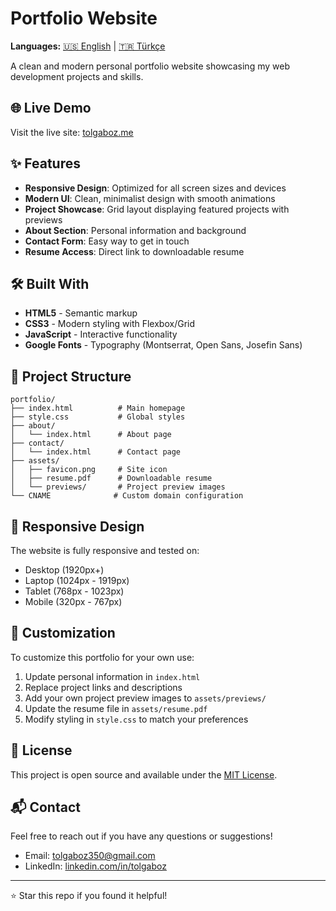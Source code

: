 # Portfolio Website

**Languages:** [🇺🇸 English](README.md) | [🇹🇷 Türkçe](README.tr.md)

A clean and modern personal portfolio website showcasing my web development projects and skills.

## 🌐 Live Demo

Visit the live site: [tolgaboz.me](https://tolgaboz.me)

## ✨ Features

- **Responsive Design**: Optimized for all screen sizes and devices
- **Modern UI**: Clean, minimalist design with smooth animations
- **Project Showcase**: Grid layout displaying featured projects with previews
- **About Section**: Personal information and background
- **Contact Form**: Easy way to get in touch
- **Resume Access**: Direct link to downloadable resume

## 🛠️ Built With

- **HTML5** - Semantic markup
- **CSS3** - Modern styling with Flexbox/Grid
- **JavaScript** - Interactive functionality
- **Google Fonts** - Typography (Montserrat, Open Sans, Josefin Sans)

## 📁 Project Structure

```
portfolio/
├── index.html          # Main homepage
├── style.css           # Global styles
├── about/
│   └── index.html      # About page
├── contact/
│   └── index.html      # Contact page
├── assets/
│   ├── favicon.png     # Site icon
│   ├── resume.pdf      # Downloadable resume
│   └── previews/       # Project preview images
└── CNAME              # Custom domain configuration
```

## 📱 Responsive Design

The website is fully responsive and tested on:

- Desktop (1920px+)
- Laptop (1024px - 1919px)
- Tablet (768px - 1023px)
- Mobile (320px - 767px)

## 🔧 Customization

To customize this portfolio for your own use:

1. Update personal information in `index.html`
2. Replace project links and descriptions
3. Add your own project preview images to `assets/previews/`
4. Update the resume file in `assets/resume.pdf`
5. Modify styling in `style.css` to match your preferences

## 📄 License

This project is open source and available under the [MIT License](LICENSE).

## 📬 Contact

Feel free to reach out if you have any questions or suggestions!

- Email: [tolgaboz350@gmail.com](mailto:tolgaboz350@gmail.com)
- LinkedIn: [linkedin.com/in/tolgaboz](https://linkedin.com/in/tolgaboz)

---

⭐ Star this repo if you found it helpful!
